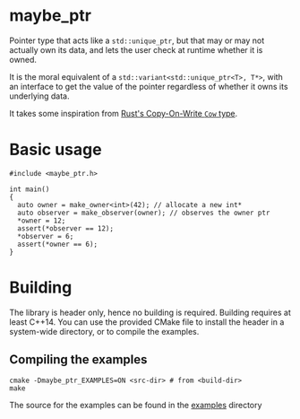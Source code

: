 # maybe_ptr

Pointer type that acts like a `std::unique_ptr`, but that may or may not actually own its data, and lets the user check at runtime whether it is owned.

It is the moral equivalent of a `std::variant<std::unique_ptr<T>, T*>`, with an interface to get the value of the pointer regardless of whether it owns its underlying data.

It takes some inspiration from [Rust's Copy-On-Write `Cow` type](https://doc.rust-lang.org/std/borrow/enum.Cow.html).

# Basic usage

```lang=cpp
#include <maybe_ptr.h>

int main()
{
  auto owner = make_owner<int>(42); // allocate a new int*
  auto observer = make_observer(owner); // observes the owner ptr
  *owner = 12;
  assert(*observer == 12);
  *observer = 6;
  assert(*owner == 6);
}
```

# Building

The library is header only, hence no building is required. Building requires at least C++14.
You can use the provided CMake file to install the header in a system-wide directory, or to compile the examples.

## Compiling the examples

```
cmake -Dmaybe_ptr_EXAMPLES=ON <src-dir> # from <build-dir>
make
```
The source for the examples can be found in the [examples](examples/) directory
